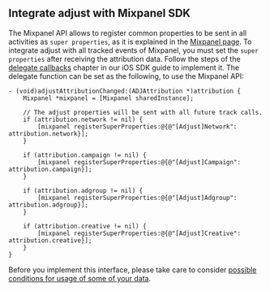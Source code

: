 ## Integrate adjust with Mixpanel SDK

The Mixpanel API allows to register common properties to be sent in all activities as `super properties`, as it is explained 
in the [Mixpanel page][mixpanel_ios]. To integrate adjust with all tracked events of Mixpanel, you must set the `super 
properties` after receiving the attribution data. Follow the steps of the [delegate callbacks][response_callbacks] chapter in 
our iOS SDK guide to implement it. The delegate function can be set as the following, to use the Mixpanel API: 

```objc
- (void)adjustAttributionChanged:(ADJAttribution *)attribution {
    Mixpanel *mixpanel = [Mixpanel sharedInstance];

    // The adjust properties will be sent with all future track calls.
    if (attribution.network != nil) {
        [mixpanel registerSuperProperties:@{@"[Adjust]Network":  attribution.network}];
    }

    if (attribution.campaign != nil) {
        [mixpanel registerSuperProperties:@{@"[Adjust]Campaign": attribution.campaign}];
    }

    if (attribution.adgroup != nil) {
        [mixpanel registerSuperProperties:@{@"[Adjust]Adgroup":  attribution.adgroup}];
    }

    if (attribution.creative != nil) {
        [mixpanel registerSuperProperties:@{@"[Adjust]Creative": attribution.creative}];
    }
}
```

Before you implement this interface, please take care to consider 
[possible conditions for usage of some of your data][attribution_data].

[mixpanel_ios]:         https://mixpanel.com/help/reference/ios#super-properties
[attribution_data]:     https://github.com/adjust/sdks/blob/master/doc/attribution-data.md
[response_callbacks]:   https://github.com/adjust/ios_sdk#9-receive-delegate-callbacks
